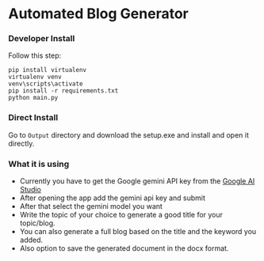 # Automated Blog Generator

### Developer Install

Follow this step:
```
pip install virtualenv
virtualenv venv
venv\scripts\activate
pip install -r requirements.txt
python main.py
```

### Direct Install

Go to `Output` directory and download the setup.exe and install and open it directly.


### What it is using

- Currently you have to get the Google gemini API key from the [Google AI Studio](https://aistudio.google.com/welcome)
- After opening the app add the gemini api key and submit
- After that select the gemini model you want
- Write the topic of your choice to generate a good title for your topic/blog.
- You can also generate a full blog based on the title and the keyword you added.
- Also option to save the generated document in the docx format.
